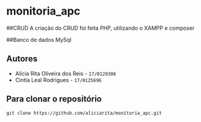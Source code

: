 # monitoria_apc

##CRUD
  A criação do CRUD foi feita PHP, utilizando o XAMPP e composer 

##Banco de dados
  MySql

## Autores

- Alícia Rita Oliveira dos Reis - `17/0129306`
- Cintia Leal Rodrigues - `17/0125696`

## Para clonar o repositório

`git clone https://github.com/aliciarita/monitoria_apc.git`

